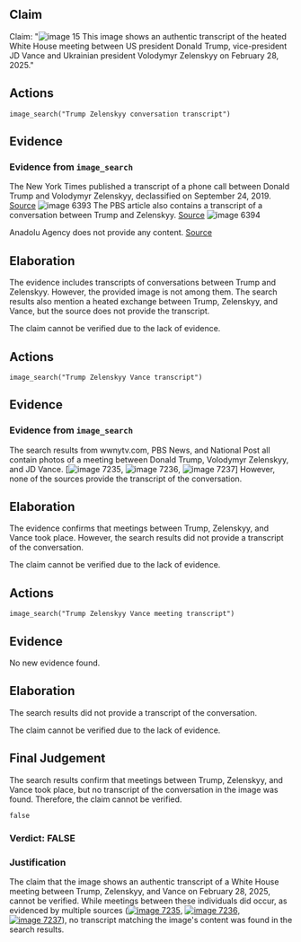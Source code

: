 ## Claim
Claim: "![image 15](media/48.jpg) This image shows an authentic transcript of the heated White House meeting between US president Donald Trump, vice-president JD Vance and Ukrainian president Volodymyr Zelenskyy on February 28, 2025."

## Actions
```
image_search("Trump Zelenskyy conversation transcript")
```

## Evidence
### Evidence from `image_search`
The New York Times published a transcript of a phone call between Donald Trump and Volodymyr Zelenskyy, declassified on September 24, 2019. [Source](https://www.nytimes.com/interactive/2019/09/25/us/politics/trump-ukraine-transcript.html) ![image 6393](media/2025-08-29_22-45-1756507557-283173.jpg) The PBS article also contains a transcript of a conversation between Trump and Zelenskyy. [Source](https://www.pbs.org/newshour/politics/trumps-conversation-with-the-ukrainian-president-annotated) ![image 6394](media/2025-08-29_22-45-1756507558-863926.jpg)

Anadolu Agency does not provide any content. [Source](https://www.aa.com.tr/en/russia-ukraine-war/read-full-transcript-of-heated-exchange-between-trump-zelenskyy-vance-at-oval-office/3496679)


## Elaboration
The evidence includes transcripts of conversations between Trump and Zelenskyy. However, the provided image is not among them. The search results also mention a heated exchange between Trump, Zelenskyy, and Vance, but the source does not provide the transcript.

The claim cannot be verified due to the lack of evidence.


## Actions
```
image_search("Trump Zelenskyy Vance transcript")
```

## Evidence
### Evidence from `image_search`
The search results from wwnytv.com, PBS News, and National Post all contain photos of a meeting between Donald Trump, Volodymyr Zelenskyy, and JD Vance. [![image 7235](media/2025-08-29_23-27-1756510036-865770.jpg), ![image 7236](media/2025-08-29_23-27-1756510037-147201.jpg), ![image 7237](media/2025-08-29_23-27-1756510037-931544.jpg)] However, none of the sources provide the transcript of the conversation.


## Elaboration
The evidence confirms that meetings between Trump, Zelenskyy, and Vance took place. However, the search results did not provide a transcript of the conversation.

The claim cannot be verified due to the lack of evidence.


## Actions
```
image_search("Trump Zelenskyy Vance meeting transcript")
```

## Evidence
No new evidence found.

## Elaboration
The search results did not provide a transcript of the conversation.

The claim cannot be verified due to the lack of evidence.


## Final Judgement
The search results confirm that meetings between Trump, Zelenskyy, and Vance took place, but no transcript of the conversation in the image was found. Therefore, the claim cannot be verified.

`false`

### Verdict: FALSE

### Justification
The claim that the image shows an authentic transcript of a White House meeting between Trump, Zelenskyy, and Vance on February 28, 2025, cannot be verified. While meetings between these individuals did occur, as evidenced by multiple sources ([![image 7235](media/2025-08-29_23-27-1756510036-865770.jpg)](https://www.wwnytv.com/), [![image 7236](media/2025-08-29_23-27-1756510037-147201.jpg)](https://www.pbs.org/newshour/politics/trumps-conversation-with-the-ukrainian-president-annotated), [![image 7237](media/2025-08-29_23-27-1756510037-931544.jpg)](https://nationalpost.com/)), no transcript matching the image's content was found in the search results.
